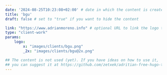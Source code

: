 ```yaml
---
date: '2024-08-25T10:23:08+02:00' # date in which the content is created - defaults to "today"
title: 'bgu'
draft: false # set to "true" if you want to hide the content 

link: "https://www.adrianmoreno.info" # optional URL to link the logo to
type: "client-work"
params:
    logo:
        x: "images/clients/bgu.png"
        _2x: "images/clients/bgu@2x.png"

## The content is not used (yet). If you have ideas on how to use it, 
## you can suggest it at https://github.com/zetxek/adritian-free-hugo-theme/discussions 
---
```

